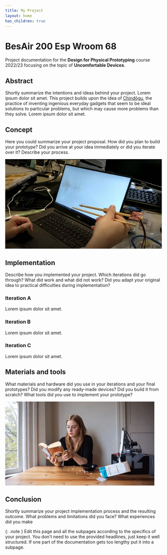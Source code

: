 ```yaml
---
title: My Project
layout: home
has_children: true
---
```


# BesAir 200 Esp Wroom 68

Project documentation for the **Design for Physical Prototyping** course 2022/23 focusing on the topic of **Uncomfortable Devices**.

## Abstract

Shortly summarize the intentions and ideas behind your project. 
Lorem ipsum dolor sit amet. This project builds upon the idea of [Chindōgu](https://en.wikipedia.org/wiki/Chind%C5%8Dgu), the practice of inventing ingenious everyday gadgets that seem to be ideal solutions to particular problems, but which may cause more problems than they solve. Lorem ipsum dolor sit amet.

## Concept

Here you could summarize your project proposal. How did you plan to build your prototype? Did you arrive at your idea immediately or did you iterate over it? Describe your process. 

![Chopsticks](assets/chopsticks.jpg)

## Implementation

Describe how you implemented your project. Which iterations did go through? What did work and what did not work? Did you adapt your original idea to practical difficulties during implementation?

### Iteration A

Lorem ipsum dolor sit amet.

### Iteration B

Lorem ipsum dolor sit amet.

### Iteration C

Lorem ipsum dolor sit amet.

## Materials and tools

What materials and hardware did you use in your iterations and your final prototypes? Did you modify any ready-made devices? Did you build it from scratch? What tools did you use to implement your prototype?

![Application](assets/simone.gif)

## Conclusion

Shortly summarize your project implementation process and the resulting outcome.
What problems and limitations did you face? What experiences did you make 


{: .note }
Edit this page and all the subpages according to the specifics of your project. You don't need to use the provided headlines, just keep it well structured. If one part of the documentation gets too lengthy put it into a subpage.

